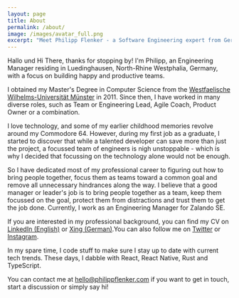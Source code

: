 ```yaml
---
layout: page
title: About
permalink: /about/
image: /images/avatar_full.png
excerpt: "Meet Philipp Flenker - a Software Engineering expert from Germany."
---
```

Hallo und Hi There, thanks for stopping by! I'm Philipp, an Engineering
Manager residing in Luedinghausen, North-Rhine Westphalia, Germany, with a focus
on building happy and productive teams.

I obtained my Master's Degree in Computer Science from the [Westfaelische
Wilhelms-Universität Münster](https://www.uni-muenster.de) in 2011. Since then,
I have worked in many diverse roles, such as Team or Engineering Lead, Agile
Coach, Product Owner or a combination.

I love technology, and some of my earlier childhood memories revolve around my
Commodore 64. However, during my first job as a graduate, I started to discover
that while a talented developer can save more than just the project, a focussed
team of engineers is nigh unstoppable - which is why I decided that focussing on
the technology alone would not be enough. 

So I have dedicated most of my professional career to figuring out how to bring
people together, focus them as teams toward a common goal and remove all
unnecessary hindrances along the way. I believe that a good manager or leader's
job is to bring people together as a team, keep them focussed on the goal,
protect them from distractions and trust them to get the job done. Currently, I work as an Engineering Manager for Zalando SE.

If you are interested in my professional background, you can find my CV on
[LinkedIn (English)](https://www.linkedin.com/in/pflenker/) or [Xing
(German)](https://www.xing.com/profile/Philipp_Flenker/).You can also follow me
on [Twitter](https://twitter.com/philippflenker) or
[Instagram](https://www.instagram.com/philippflenker/?hl=en).

In my spare time, I code stuff to make sure I stay up to date with current tech
trends. These days, I dabble with React, React Native, Rust and TypeScript. 

You can contact me at
[hello@philippflenker.com](mailto:hello@philippflenker.com) if you want to get
in touch, start a discussion or simply say hi!
